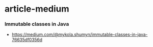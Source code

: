 # article-medium

### Immutable classes in Java
- https://medium.com/@mykola.shumyn/immutable-classes-in-java-76635df0356d
